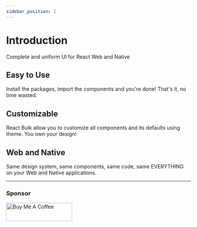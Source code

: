 ```yaml
---
sidebar_position: 1
---
```


# Introduction

Complete and uniform UI for React Web and Native

## Easy to Use
Install the packages, import the components and you're done! That's it, no time wasted.

## Customizable
React Bulk allow you to customize all components and its defaults using theme. You own your design!

## Web and Native
Same design system, same components, same code, same EVERYTHING on your Web and Native applications.

---

### Sponsor
<a href="https://www.buymeacoffee.com/caioedut" target="_blank">
  <img src="https://cdn.buymeacoffee.com/buttons/v2/default-violet.png" alt="Buy Me A Coffee" width="180" height="50" />
</a>

